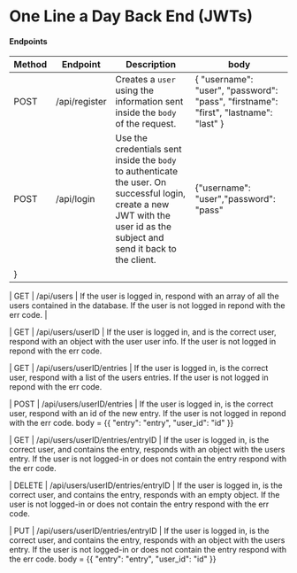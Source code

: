 # One Line a Day Back End (JWTs)

#### Endpoints

| Method | Endpoint      | Description                                                                   | body                  |
| ------ | ------------- | ----------------------------------------------------------------------------- | --------------------- |
| POST   | /api/register | Creates a `user` using the information sent inside the `body` of the request. | { "username": "user", "password": "pass", "firstname": "first", "lastname": "last" } |
| POST | /api/login | Use the credentials sent inside the `body` to authenticate the user. On successful login, create a new JWT with the user id as the subject and send it back to the client.| {"username": "user","password": "pass"
}|

| GET | /api/users | If the user is logged in, respond with an array of all the users contained in the database. If the user is not logged in repond with the err code. |

| GET | /api/users/userID | If the user is logged in, and is the correct user, respond with an object with the user user info. If the user is not logged in repond with the err code.

| GET | /api/users/userID/entries | If the user is logged in, is the correct user, respond with a list of the users entries. If the user is not logged in repond with the err code.

| POST | /api/users/userID/entries | If the user is logged in, is the correct user, respond with an id of the new entry. If the user is not logged in repond with the err code. body = {{
	"entry": "entry",
	"user_id": "id"
}}

| GET | /api/users/userID/entries/entryID | If the user is logged in, is the correct user, and contains the entry, responds with an object with the users entry. If the user is not logged-in or does not contain the entry respond with the err code.

| DELETE | /api/users/userID/entries/entryID | If the user is logged in, is the correct user, and contains the entry, responds with an empty object. If the user is not logged-in or does not contain the entry respond with the err code.

| PUT | /api/users/userID/entries/entryID | If the user is logged in, is the correct user, and contains the entry, responds with an object with the users entry. If the user is not logged-in or does not contain the entry respond with the err code. body = {{
	"entry": "entry",
	"user_id": "id"
}}
